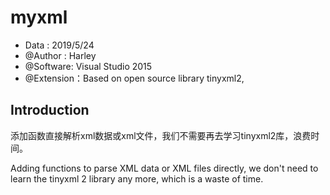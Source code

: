 # myxml

* Data    : 2019/5/24 
* @Author  : Harley
* @Software: Visual Studio 2015
* @Extension：Based on open source library tinyxml2,

## Introduction
  
  添加函数直接解析xml数据或xml文件，我们不需要再去学习tinyxml2库，浪费时间。
  
  Adding functions to parse XML data or XML files directly, we don't need to learn the tinyxml 2 library any more, which is a waste of time.
